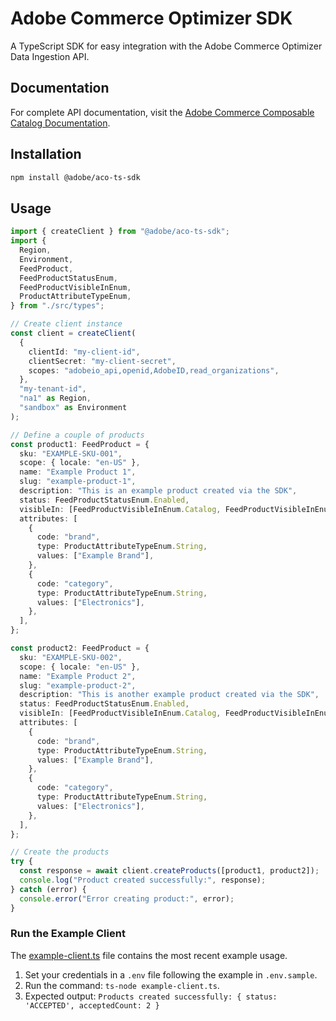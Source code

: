 # Adobe Commerce Optimizer SDK

A TypeScript SDK for easy integration with the Adobe Commerce Optimizer Data Ingestion API.

## Documentation

For complete API documentation, visit the [Adobe Commerce Composable Catalog Documentation](https://developer-stage.adobe.com/commerce/services/composable-catalog/data-ingestion).

## Installation

```bash
npm install @adobe/aco-ts-sdk
```

## Usage

```typescript
import { createClient } from "@adobe/aco-ts-sdk";
import {
  Region,
  Environment,
  FeedProduct,
  FeedProductStatusEnum,
  FeedProductVisibleInEnum,
  ProductAttributeTypeEnum,
} from "./src/types";

// Create client instance
const client = createClient(
  {
    clientId: "my-client-id",
    clientSecret: "my-client-secret",
    scopes: "adobeio_api,openid,AdobeID,read_organizations",
  },
  "my-tenant-id",
  "na1" as Region,
  "sandbox" as Environment
);

// Define a couple of products
const product1: FeedProduct = {
  sku: "EXAMPLE-SKU-001",
  scope: { locale: "en-US" },
  name: "Example Product 1",
  slug: "example-product-1",
  description: "This is an example product created via the SDK",
  status: FeedProductStatusEnum.Enabled,
  visibleIn: [FeedProductVisibleInEnum.Catalog, FeedProductVisibleInEnum.Search],
  attributes: [
    {
      code: "brand",
      type: ProductAttributeTypeEnum.String,
      values: ["Example Brand"],
    },
    {
      code: "category",
      type: ProductAttributeTypeEnum.String,
      values: ["Electronics"],
    },
  ],
};

const product2: FeedProduct = {
  sku: "EXAMPLE-SKU-002",
  scope: { locale: "en-US" },
  name: "Example Product 2",
  slug: "example-product-2",
  description: "This is another example product created via the SDK",
  status: FeedProductStatusEnum.Enabled,
  visibleIn: [FeedProductVisibleInEnum.Catalog, FeedProductVisibleInEnum.Search],
  attributes: [
    {
      code: "brand",
      type: ProductAttributeTypeEnum.String,
      values: ["Example Brand"],
    },
    {
      code: "category",
      type: ProductAttributeTypeEnum.String,
      values: ["Electronics"],
    },
  ],
};

// Create the products
try {
  const response = await client.createProducts([product1, product2]);
  console.log("Product created successfully:", response);
} catch (error) {
  console.error("Error creating product:", error);
}
```

### Run the Example Client

The [example-client.ts](https://github.com/adobe-commerce/aco-ts-sdk/blob/main/example-client.ts) file contains the most recent example usage.

1. Set your credentials in a `.env` file following the example in `.env.sample`.
2. Run the command: `ts-node example-client.ts`.
3. Expected output: `Products created successfully: { status: 'ACCEPTED', acceptedCount: 2 }`
